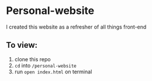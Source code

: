 # Personal-website

I created this website as a refresher of all things front-end

## To view: 

 1. clone this repo
 2. `cd` into `/personal-website`
 3. run `open index.html` on terminal

